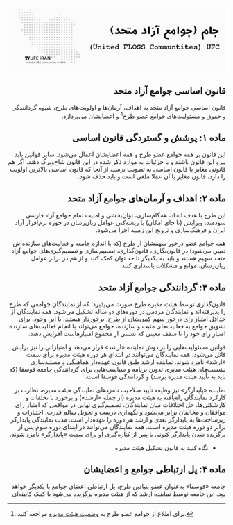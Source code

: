 <div align="right" dir="rtl">

![banner](banner.jpg)


## قانون اساسی جوامع آزاد متحد
قانون اساسی جوامع آزاد متحد به اهداف، آرمان‌ها و اولویت‌های طرح، شیوه
گردانندگی و حقوق و مسئولیت‌های جوامع عضو طرح[^۱] و اعضایشان می‌پردازد.

## ماده ۱: پوشش و گستردگی قانون اساسی
این قانون بر همه جوامع عضو طرح و همه اعضایشان اعمال می‌شود. سایر قوانین باید
پیرو این قانون باشند و با جزئیات به موارد ذکر شده در این قانون شاخ‌وبرگ دهند.
اگر هم قانونی مغایر با قانون اساسی به تصویب برسد، از آنجا که قانون اساسی
بالاترین اولویت را دارد، قانون مغایر با آن عملا ملغی است و باید حذف شود.

## ماده ۲: اهداف و آرمان‌های جوامع آزاد متحد
این طرح با هدف اتحاد، همگام‌سازی، توان‌بخشی و امنیت تمام جوامع آزاد فارسی
سودمند، ویرایش (تا جای امکان) یا ریشه‌کنی عوامل زیان‌رسان در حوزه نرم‌افزار
آزاد ایران و فرهنگ‌سازی و ترویج این زمینه اجرا می‌شود.

همه جوامع عضو درخور سهمشان از طرح (که با اندازه جامعه و فعالیت‌های سازنده‌اش
تعیین می‌شود) در قانون‌نگاری، قانون‌گذاری، تصمیم‌سازی و تصمیم‌گیری‌های جوامع
آزاد متحد سهیم هستند و باید به یکدیگر تا حد توان کمک کنند و از هم در برابر
عوامل زیان‌رسان، موانع و مشکلات پاسداری کنند.


## ماده ۳: گردانندگی جوامع آزاد متحد
قانون‌گذاری توسط هیئت مدیره طرح صورت می‌پذیرد؛ که از نمایندگان جوامعی که طرح
را پذیرفته‌اند و نمایندگان مردمی در دوره‌های دو ساله تشکیل می‌شود. همه
نمایندگان از حداقل امتیاز رای درخور سهم کمی‌شان از طرح، برخوردار هستند، با این
وجود، برای تشویق جوامع به فعالیت‌های مثبت و سازنده، جوامع می‌تواند با انجام
فعالیت‌های سازنده امتیاز رای خود را تا سقف معینی که نسبتی از مجموع امتیازهاست
افزایش دهند.

قوانین مسئولیت‌هایی را بر دوش نماینده «ارشد» قرار می‌دهد و امتیازاتی را نیز
برایش قائل می‌شود، همه نمایندگان می‌توانند در ابتدای هر دوره هیئت مدیره برای
سمت «ارشد» نامزد شوند. نماینده ارشد طبق قانون عهده‌دار هماهنگی و مستندسازی
نشست‌های هیئت مدیره، تدوین برنامه و سیاست‌هایی برای گردانندگی جامعه فوسفا (که
باید به تأیید هیئت مدیره برسد) و گردانندگی فوسفا است.

نماینده «پایدارگر» نیز وظیفه تأیید صلاحیت نامزدهای نمایندگی هیئت مدیره، نظارت
بر کارکرد نمایندگان راه‌یافته به هیئت مدیره (از جمله «ارشد») و برخورد با تخلفات
و کارشکنی‌ها، حل اختلافات میان نمایندگان، تصمیم‌گیری نهایی در مواقعی که امتیاز
رای موافقان و مخالفان برابر می‌شود و نگهداری درست و تحویل سالم قدرت، اختیارات
و زیرساخت‌ها به پایدارگر بعدی و ارشد هر دوره را عهده‌دار است. مدت نمایندگی
پایدارگر برابر دو دوره هیئت مدیره است. همه نمایندگان می‌توانند در ابتدای دوره
سوم پس از برگزیده شدن پایدارگر کنونی یا پس از کناره‌گیری او برای سمت
«پایدارگر» نامزد شوند.

- نگاه کنید به قانون تشکیل هیئت مدیره

## ماده ۴: پل ارتباطی جوامع و اعضایشان
جامعه «فوسفا» به‌عنوان عضو بنیادین طرح، پل ارتباطی اعضای جوامع با یکدیگر خواهد
بود. این جامعه توسط نماینده ارشد که از هیئت مدیره برگزیده می‌شود با کمک کابینه‌ای

[^۱]: برای اطلاع از جوامع عضو طرح به [وضعیت هیئت مدیره](وضعیت_هیئت‌مدیره.md) مراجعه کنید.
</div>
